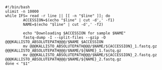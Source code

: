 	#!/bin/bash
	ulimit -n 10000
	while IFS= read -r line || [[ -n "$line" ]]; do
	        ACCESSION=$(echo "$line" | cut -d',' -f1)
	        NAME=$(echo "$line" | cut -d',' -f2)
	
	        echo "Downloading $ACCESSION for sample $NAME"
	        fastq-dump -I --split-files --gzip -O @@@KALLISTO_ABSOLUTEPATH@@@/$NAME $ACCESSION
	        mv @@@KALLISTO_ABSOLUTEPATH@@@/$NAME/${ACCESSION}_1.fastq.gz @@@KALLISTO_ABSOLUTEPATH@@@/$NAME/${NAME}_1.fastq.gz
	        mv @@@KALLISTO_ABSOLUTEPATH@@@/$NAME/${ACCESSION}_2.fastq.gz @@@KALLISTO_ABSOLUTEPATH@@@/$NAME/${NAME}_2.fastq.gz
	done < "$1"

